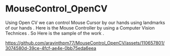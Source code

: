 # MouseControl_OpenCV
Using Open CV we can control Mouse Cursor by our hands using landmarks of our hands . 
Here is the Mouse Controller by using a Computer Vision Technices . 
So Here is the sample of the work . 


https://github.com/aravinthpm77/MouseControl_OpenCV/assets/110657801/3074580d-39ce-4fcf-ae4e-0bb75eda6eea

